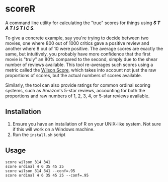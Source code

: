 # scoreR

A command line utility for calculating the "true" scores for things using 
___S T A T I S T I C S___.

To give a concrete example, say you're trying to decide between two movies, 
one where 800 out of 1000 critics gave a positive review and another where 8 out 
of 10 were positive. The average scores are exactly the same, but intuitively,
you probably have more confidence that the first movie is "truly" an 80% 
compared to the second, simply due to the shear number of reviews available. 
This tool re-averages such scores using a metric called the
[Wilson Score](https://en.wikipedia.org/wiki/Binomial_proportion_confidence_interval),
which takes into account not just the raw proportions of scores, but the actual
numbers of scores available. 

Similarly, the tool can also provide ratings for common ordinal scoring systems,
such as Amazon's 5-star reviews, accounting for both the proportions and raw
numbers of 1, 2, 3, 4, or 5-star reviews available.

## Installation

1. Ensure you have an installation of R on your UNIX-like system. Not sure if 
this will work on a Windows machine.
2. Run the `install.sh` script

## Usage 

```shell
score wilson 314 341
score ordinal 4 6 35 45 25
score wilson 314 341 --conf=.95
score ordinal 4 6 35 45 25 --conf=.95
```
